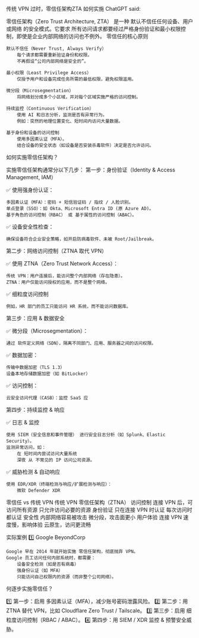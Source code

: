 

传统 VPN 过时，零信任架构ZTA 如何实施
ChatGPT said:

零信任架构（Zero Trust Architecture, ZTA） 是一种 默认不信任任何设备、用户或网络 的安全模式。它要求 所有访问请求都要经过严格身份验证和最小权限控制，即使是企业内部网络的访问也不例外。
零信任的核心原则

    默认不信任（Never Trust, Always Verify）
        每个请求都需要重新验证身份和权限。
        不再假设“公司内部网络是安全的”。

    最小权限（Least Privilege Access）
        仅授予用户和设备完成任务所需的最低权限，避免权限滥用。

    微分段（Microsegmentation）
        将网络划分成多个小区域，并对每个区域实施严格的访问控制。

    持续监控（Continuous Verification）
        使用 AI 和日志分析，监测是否有异常行为。
        例如：突然的地理位置变化、短时间内访问大量数据。

    基于身份和设备的访问控制
        使用多因素认证（MFA）。
        结合设备的安全状态（如设备是否安装杀毒软件）决定是否允许访问。


如何实施零信任架构？

实施零信任架构通常分以下几步：
第一步：身份验证（Identity & Access Management, IAM）

✅ 使用强身份认证：

    多因素认证（MFA）：密码 + 短信验证码 / 指纹 / 人脸识别。
    单点登录（SSO）：如 Okta、Microsoft Entra ID (原 Azure AD)。
    基于角色的访问控制（RBAC） 或 基于属性的访问控制（ABAC）。

✅ 设备安全性检查：

    确保设备符合企业安全策略，如开启防病毒软件、未被 Root/Jailbreak。


第二步：网络访问控制（ZTNA 取代 VPN）

✅ 使用 ZTNA（Zero Trust Network Access）：

    传统 VPN：用户连接后，能访问整个内部网络（存在隐患）。
    ZTNA：用户仅能访问授权的应用，而不是整个网络。

✅ 细粒度访问控制

    例如，HR 部门的员工只能访问 HR 系统，而不能访问数据库。


第三步：应用 & 数据安全

✅ 微分段（Microsegmentation）：

    通过 软件定义网络（SDN），隔离不同部门、应用、服务器之间的访问权限。

✅ 数据加密：

    传输中数据加密（TLS 1.3）
    设备本地存储数据加密（如 BitLocker）

✅ 访问控制：

    云安全访问代理（CASB）：监控 SaaS 应


第四步：持续监控 & 响应

✅ 日志 & 监控

    使用 SIEM（安全信息和事件管理） 进行安全日志分析（如 Splunk、Elastic Security）。
    监测异常访问，如：
        在 短时间内尝试访问大量系统
        深夜 从 不常见的 IP 访问公司资源。

✅ 威胁检测 & 自动响应

    使用 EDR/XDR（终端检测与响应/扩展检测与响应）：
        微软 Defender XDR




零信任 vs 传统 VPN
传统 VPN	零信任架构（ZTNA）
访问控制	连接 VPN 后，可访问所有资源	只允许访问必要的资源
身份验证	只在连接 VPN 时认证	每次访问时都认证
安全性	内部网络容易被攻击	微分段，攻击面更小
用户体验	连接 VPN 速度慢，影响体验	云原生，访问更流畅



实际案例
1️⃣ Google BeyondCorp

    Google 早在 2014 年就开始实施 零信任架构，彻底抛弃 VPN。
    Google 员工访问任何内部系统时，都需要：
        设备安全检测（如是否有病毒）
        强身份认证（如 MFA）
        只能访问自己权限内的资源（而非整个公司网络）。



何逐步实施零信任？

1️⃣ 第一步：启用 多因素认证（MFA），减少账号密码泄露风险。
2️⃣ 第二步：用 ZTNA 替代 VPN，比如 Cloudflare Zero Trust / Tailscale。
3️⃣ 第三步：启用 细粒度访问控制（RBAC / ABAC）。
4️⃣ 第四步：用 SIEM / XDR 监控 & 预警安全威胁。